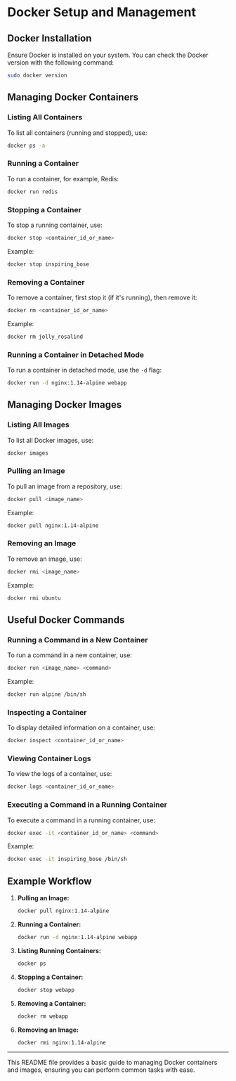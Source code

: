# Docker Setup and Management

## Docker Installation

Ensure Docker is installed on your system. You can check the Docker version with the following command:

```sh
sudo docker version
```

## Managing Docker Containers

### Listing All Containers

To list all containers (running and stopped), use:

```sh
docker ps -a
```

### Running a Container

To run a container, for example, Redis:

```sh
docker run redis
```

### Stopping a Container

To stop a running container, use:

```sh
docker stop <container_id_or_name>
```

Example:

```sh
docker stop inspiring_bose
```

### Removing a Container

To remove a container, first stop it (if it's running), then remove it:

```sh
docker rm <container_id_or_name>
```

Example:

```sh
docker rm jolly_rosalind
```

### Running a Container in Detached Mode

To run a container in detached mode, use the `-d` flag:

```sh
docker run -d nginx:1.14-alpine webapp
```

## Managing Docker Images

### Listing All Images

To list all Docker images, use:

```sh
docker images
```

### Pulling an Image

To pull an image from a repository, use:

```sh
docker pull <image_name>
```

Example:

```sh
docker pull nginx:1.14-alpine
```

### Removing an Image

To remove an image, use:

```sh
docker rmi <image_name>
```

Example:

```sh
docker rmi ubuntu
```

## Useful Docker Commands

### Running a Command in a New Container

To run a command in a new container, use:

```sh
docker run <image_name> <command>
```

Example:

```sh
docker run alpine /bin/sh
```

### Inspecting a Container

To display detailed information on a container, use:

```sh
docker inspect <container_id_or_name>
```

### Viewing Container Logs

To view the logs of a container, use:

```sh
docker logs <container_id_or_name>
```

### Executing a Command in a Running Container

To execute a command in a running container, use:

```sh
docker exec -it <container_id_or_name> <command>
```

Example:

```sh
docker exec -it inspiring_bose /bin/sh
```

## Example Workflow

1. **Pulling an Image:**

    ```sh
    docker pull nginx:1.14-alpine
    ```

2. **Running a Container:**

    ```sh
    docker run -d nginx:1.14-alpine webapp
    ```

3. **Listing Running Containers:**

    ```sh
    docker ps
    ```

4. **Stopping a Container:**

    ```sh
    docker stop webapp
    ```

5. **Removing a Container:**

    ```sh
    docker rm webapp
    ```

6. **Removing an Image:**

    ```sh
    docker rmi nginx:1.14-alpine
    ```

---

This README file provides a basic guide to managing Docker containers and images, ensuring you can perform common tasks with ease.
